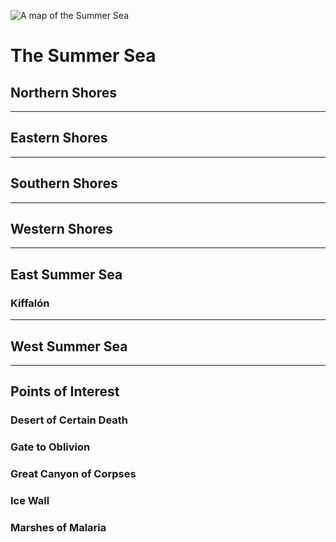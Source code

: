 ![A map of the Summer Sea](./images/Map-of-the-Summer-Sea.png)

# The Summer Sea

## Northern Shores

---

## Eastern Shores

---

## Southern Shores

---

## Western Shores

---

## East Summer Sea

### Kiffalón

---

## West Summer Sea

---
## Points of Interest

### Desert of Certain Death

### Gate to Oblivion

### Great Canyon of Corpses

### Ice Wall

### Marshes of Malaria